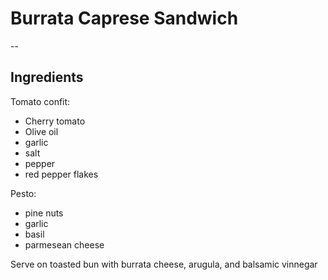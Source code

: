 # Burrata Caprese Sandwich
-- 
## Ingredients
Tomato confit:
- Cherry tomato
- Olive oil
- garlic
- salt 
- pepper
- red pepper flakes

Pesto:
- pine nuts
- garlic
- basil
- parmesean cheese

Serve on toasted bun with burrata cheese, arugula, and balsamic vinnegar
